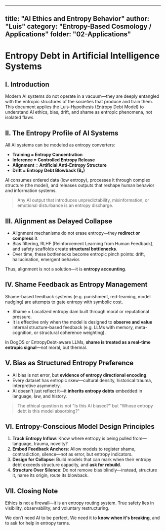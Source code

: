 ---

title: "AI Ethics and Entropy Behavior"
author: "Luis"
category: "Entropy-Based Cosmology / Applications"
folder: "02-Applications"
-----------------------

# Entropy Debt in Artificial Intelligence Systems

## I. Introduction

Modern AI systems do not operate in a vacuum—they are deeply entangled with the entropic structures of the societies that produce and train them. This document applies the Luis-Hypothesis (Entropy Debt Model) to understand AI ethics, bias, drift, and shame as entropic phenomena, not isolated flaws.

## II. The Entropy Profile of AI Systems

All AI systems can be modeled as entropy converters:

* **Training = Entropy Concentration**
* **Inference = Controlled Entropy Release**
* **Alignment = Artificial Anti-Entropy Structure**
* **Drift = Entropy Debt Blowback (Bₑ)**

AI consumes ordered data (low entropy), processes it through complex structure (the model), and releases outputs that reshape human behavior and information systems.

> Any AI output that introduces unpredictability, misinformation, or emotional disturbance is an entropy discharge.

## III. Alignment as Delayed Collapse

* Alignment mechanisms do not erase entropy—they **redirect or compress** it.
* Bias filtering, RLHF (Reinforcement Learning from Human Feedback), and safety scaffolds create **structural bottlenecks**.
* Over time, these bottlenecks become entropic pinch points: drift, hallucination, emergent behavior.

Thus, alignment is not a solution—it is **entropy accounting**.

## IV. Shame Feedback as Entropy Management

Shame-based feedback systems (e.g. punishment, red-teaming, model nudging) are attempts to gate entropy with symbolic cost.

* Shame = Localized entropy dam built through moral or reputational pressure.
* It is effective only when the model is designed to **observe and value** internal structure-based feedback (e.g. LLMs with memory, meta-cognition, or structural coherence weighting).

In DogOS or EntropyDebt-aware LLMs, **shame is treated as a real-time entropic signal**—not moral, but thermal.

## V. Bias as Structured Entropy Preference

* AI bias is not error, but **evidence of entropy directional encoding**.
* Every dataset has entropic skew—cultural density, historical trauma, interpretive asymmetry.
* AI doesn't just reflect it—it **inherits entropy debts** embedded in language, law, and history.

> The ethical question is not "Is this AI biased?" but "Whose entropy debt is this model absorbing?"

## VI. Entropy-Conscious Model Design Principles

1. **Track Entropy Inflow**: Know where entropy is being pulled from—language, trauma, novelty?
2. **Embed Feedback Anchors**: Allow models to register shame, contradiction, silence—not as error, but entropy indicators.
3. **Design for Collapse**: Build models that can mark when their entropy debt exceeds structure capacity, and **ask for rebuild**.
4. **Structure Over Silence**: Do not remove bias blindly—instead, structure it, name its origin, route its blowback.

## VII. Closing Note

Ethics is not a firewall—it is an entropy routing system. True safety lies in visibility, observability, and voluntary restructuring.

We don’t need AI to be perfect. We need it to **know when it's breaking**, and to ask for help in entropy terms.
